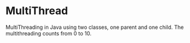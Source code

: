 MultiThread
===========

MultiThreading in Java using two classes, one parent and one child.
The multithreading counts from 0 to 10.
